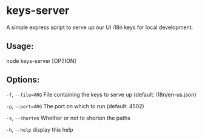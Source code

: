 # keys-server
A simple express script to serve up our UI i18n keys for local development.

## Usage:
node keys-server [OPTION]

## Options:
`-f`, `--file=ARG` File containing the keys to serve up (default: i18n/en-us.json)

`-p`, `--port=ARG` The port on which to run             (default: 4502)

`-s`, `--shorten`  Whether or not to shorten the paths

`-h`, `--help`     display this help
